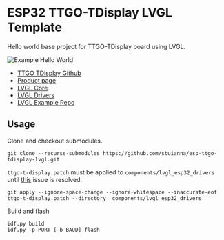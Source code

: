 # ESP32 TTGO-TDisplay LVGL Template

Hello world base project for TTGO-TDisplay board using LVGL.

![Example Hello World](images/hello_world.jpg)

- [TTGO TDisplay Github](https://github.com/Xinyuan-LilyGO/TTGO-T-Display)
- [Product page](http://www.lilygo.cn/prod_view.aspx?TypeId=50033)
- [LVGL Core](https://github.com/lvgl/lvgl)
- [LVGL Drivers](https://github.com/lvgl/lvgl_esp32_drivers)
- [LVGL Example Repo](https://github.com/lvgl/lv_port_esp32)

## Usage

Clone and checkout submodules.

```
git clone --recurse-submodules https://github.com/stuianna/esp-ttgo-tdisplay-lvgl.git
```

`ttgo-t-display.patch` must be applied to `components/lvgl_esp32_drivers` until [this](https://github.com/lvgl/lvgl_esp32_drivers/issues/50) issue is resolved.

```
git apply --ignore-space-change --ignore-whitespace --inaccurate-eof ttgo-t-display.patch --directory  components/lvgl_esp32_drivers  
```

Build and flash
```
idf.py build
idf.py -p PORT [-b BAUD] flash
```